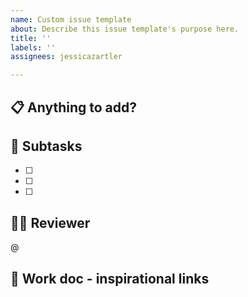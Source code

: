 ```yaml
---
name: Custom issue template
about: Describe this issue template's purpose here.
title: ''
labels: ''
assignees: jessicazartler

---
```


## 📋   Anything to add?

## 🎉   Subtasks

- [ ] 
- [ ] 
- [ ] 

## 🤼‍♂️   Reviewer

@

## 🔗   Work doc - inspirational links
